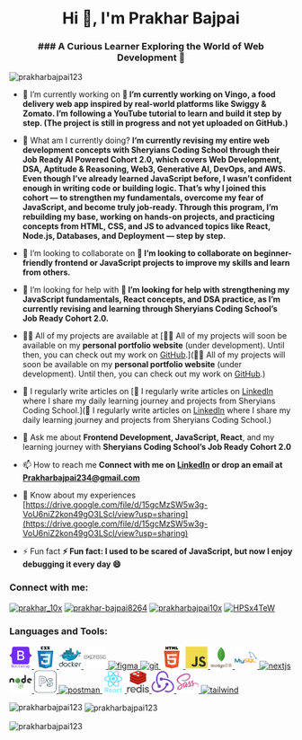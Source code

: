 <h1 align="center">Hi 👋, I'm Prakhar Bajpai</h1>
<h3 align="center">### A Curious Learner Exploring the World of Web Development 🚀</h3>

<p align="left"> <img src="https://komarev.com/ghpvc/?username=prakharbajpai123&label=Profile%20views&color=0e75b6&style=flat" alt="prakharbajpai123" /> </p>



- 🔭 I’m currently working on **🔭 I’m currently working on **Vingo**, a food delivery web app inspired by real-world platforms like Swiggy & Zomato. I’m following a YouTube tutorial to learn and build it step by step. (The project is still in progress and not yet uploaded on GitHub.)**

- 🌱 What am I currently doing? **I’m currently revising my entire web development concepts with Sheryians Coding School through their Job Ready AI Powered Cohort 2.0, which covers Web Development, DSA, Aptitude & Reasoning, Web3, Generative AI, DevOps, and AWS. Even though I’ve already learned JavaScript before, I wasn’t confident enough in writing code or building logic. That’s why I joined this cohort — to strengthen my fundamentals, overcome my fear of JavaScript, and become truly job-ready. Through this program, I’m rebuilding my base, working on hands-on projects, and practicing concepts from HTML, CSS, and JS to advanced topics like React, Node.js, Databases, and Deployment — step by step.**

- 👯 I’m looking to collaborate on **👯 I’m looking to collaborate on beginner-friendly **frontend or JavaScript projects** to improve my skills and learn from others.**

- 🤝 I’m looking for help with **🤝 I’m looking for help with strengthening my **JavaScript fundamentals**, **React concepts**, and **DSA practice**, as I’m currently revising and learning through **Sheryians Coding School’s Job Ready Cohort 2.0**.**

- 👨‍💻 All of my projects are available at [👨‍💻 All of my projects will soon be available on my **personal portfolio website** (under development). Until then, you can check out my work on [GitHub](https://github.com/PrakharBajpai123).](👨‍💻 All of my projects will soon be available on my **personal portfolio website** (under development). Until then, you can check out my work on [GitHub](https://github.com/PrakharBajpai123).)

- 📝 I regularly write articles on [📝 I regularly write articles on [LinkedIn](www.linkedin.com/in/prakhar-bajpai8264) where I share my daily learning journey and projects from Sheryians Coding School.](📝 I regularly write articles on [LinkedIn](www.linkedin.com/in/prakhar-bajpai8264) where I share my daily learning journey and projects from Sheryians Coding School.)

- 💬 Ask me about **Frontend Development, JavaScript, React**, and my learning journey with **Sheryians Coding School’s Job Ready Cohort 2.0**

- 📫 How to reach me **Connect with me on [LinkedIn](www.linkedin.com/in/prakhar-bajpai8264) or drop an email at **Prakharbajpai234@gmail.com****

- 📄 Know about my experiences [https://drive.google.com/file/d/15gcMzSW5w3g-VoU6niZ2kon49gO3LScl/view?usp=sharing](https://drive.google.com/file/d/15gcMzSW5w3g-VoU6niZ2kon49gO3LScl/view?usp=sharing)

- ⚡ Fun fact **⚡ Fun fact: I used to be scared of JavaScript, but now I enjoy debugging it every day 😄**

<h3 align="left">Connect with me:</h3>
<p align="left">
<a href="https://twitter.com/prakhar_10x" target="blank"><img align="center" src="https://raw.githubusercontent.com/rahuldkjain/github-profile-readme-generator/master/src/images/icons/Social/twitter.svg" alt="prakhar_10x" height="30" width="40" /></a>
<a href="https://linkedin.com/in/prakhar-bajpai8264" target="blank"><img align="center" src="https://raw.githubusercontent.com/rahuldkjain/github-profile-readme-generator/master/src/images/icons/Social/linked-in-alt.svg" alt="prakhar-bajpai8264" height="30" width="40" /></a>
<a href="https://instagram.com/prakharbajpai10x" target="blank"><img align="center" src="https://raw.githubusercontent.com/rahuldkjain/github-profile-readme-generator/master/src/images/icons/Social/instagram.svg" alt="prakharbajpai10x" height="30" width="40" /></a>
<a href="https://discord.gg/HPSx4TeW" target="blank"><img align="center" src="https://raw.githubusercontent.com/rahuldkjain/github-profile-readme-generator/master/src/images/icons/Social/discord.svg" alt="HPSx4TeW" height="30" width="40" /></a>
</p>

<h3 align="left">Languages and Tools:</h3>
<p align="left"> <a href="https://getbootstrap.com" target="_blank" rel="noreferrer"> <img src="https://raw.githubusercontent.com/devicons/devicon/master/icons/bootstrap/bootstrap-plain-wordmark.svg" alt="bootstrap" width="40" height="40"/> </a> <a href="https://www.w3schools.com/css/" target="_blank" rel="noreferrer"> <img src="https://raw.githubusercontent.com/devicons/devicon/master/icons/css3/css3-original-wordmark.svg" alt="css3" width="40" height="40"/> </a> <a href="https://www.docker.com/" target="_blank" rel="noreferrer"> <img src="https://raw.githubusercontent.com/devicons/devicon/master/icons/docker/docker-original-wordmark.svg" alt="docker" width="40" height="40"/> </a> <a href="https://expressjs.com" target="_blank" rel="noreferrer"> <img src="https://raw.githubusercontent.com/devicons/devicon/master/icons/express/express-original-wordmark.svg" alt="express" width="40" height="40"/> </a> <a href="https://www.figma.com/" target="_blank" rel="noreferrer"> <img src="https://www.vectorlogo.zone/logos/figma/figma-icon.svg" alt="figma" width="40" height="40"/> </a> <a href="https://git-scm.com/" target="_blank" rel="noreferrer"> <img src="https://www.vectorlogo.zone/logos/git-scm/git-scm-icon.svg" alt="git" width="40" height="40"/> </a> <a href="https://www.w3.org/html/" target="_blank" rel="noreferrer"> <img src="https://raw.githubusercontent.com/devicons/devicon/master/icons/html5/html5-original-wordmark.svg" alt="html5" width="40" height="40"/> </a> <a href="https://developer.mozilla.org/en-US/docs/Web/JavaScript" target="_blank" rel="noreferrer"> <img src="https://raw.githubusercontent.com/devicons/devicon/master/icons/javascript/javascript-original.svg" alt="javascript" width="40" height="40"/> </a> <a href="https://www.mongodb.com/" target="_blank" rel="noreferrer"> <img src="https://raw.githubusercontent.com/devicons/devicon/master/icons/mongodb/mongodb-original-wordmark.svg" alt="mongodb" width="40" height="40"/> </a> <a href="https://www.mysql.com/" target="_blank" rel="noreferrer"> <img src="https://raw.githubusercontent.com/devicons/devicon/master/icons/mysql/mysql-original-wordmark.svg" alt="mysql" width="40" height="40"/> </a> <a href="https://nextjs.org/" target="_blank" rel="noreferrer"> <img src="https://cdn.worldvectorlogo.com/logos/nextjs-2.svg" alt="nextjs" width="40" height="40"/> </a> <a href="https://nodejs.org" target="_blank" rel="noreferrer"> <img src="https://raw.githubusercontent.com/devicons/devicon/master/icons/nodejs/nodejs-original-wordmark.svg" alt="nodejs" width="40" height="40"/> </a> <a href="https://www.photoshop.com/en" target="_blank" rel="noreferrer"> <img src="https://raw.githubusercontent.com/devicons/devicon/master/icons/photoshop/photoshop-line.svg" alt="photoshop" width="40" height="40"/> </a> <a href="https://postman.com" target="_blank" rel="noreferrer"> <img src="https://www.vectorlogo.zone/logos/getpostman/getpostman-icon.svg" alt="postman" width="40" height="40"/> </a> <a href="https://reactjs.org/" target="_blank" rel="noreferrer"> <img src="https://raw.githubusercontent.com/devicons/devicon/master/icons/react/react-original-wordmark.svg" alt="react" width="40" height="40"/> </a> <a href="https://redis.io" target="_blank" rel="noreferrer"> <img src="https://raw.githubusercontent.com/devicons/devicon/master/icons/redis/redis-original-wordmark.svg" alt="redis" width="40" height="40"/> </a> <a href="https://redux.js.org" target="_blank" rel="noreferrer"> <img src="https://raw.githubusercontent.com/devicons/devicon/master/icons/redux/redux-original.svg" alt="redux" width="40" height="40"/> </a> <a href="https://sass-lang.com" target="_blank" rel="noreferrer"> <img src="https://raw.githubusercontent.com/devicons/devicon/master/icons/sass/sass-original.svg" alt="sass" width="40" height="40"/> </a> <a href="https://tailwindcss.com/" target="_blank" rel="noreferrer"> <img src="https://www.vectorlogo.zone/logos/tailwindcss/tailwindcss-icon.svg" alt="tailwind" width="40" height="40"/> </a> </p>

<p><img align="left" src="https://github-readme-stats.vercel.app/api/top-langs?username=prakharbajpai123&show_icons=true&locale=en&layout=compact" alt="prakharbajpai123" /></p>

<p>&nbsp;<img align="center" src="https://github-readme-stats.vercel.app/api?username=prakharbajpai123&show_icons=true&locale=en" alt="prakharbajpai123" /></p>

<p><img align="center" src="https://github-readme-streak-stats.herokuapp.com/?user=prakharbajpai123&" alt="prakharbajpai123" /></p>
